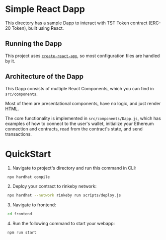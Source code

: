 # Simple React Dapp

This directory has a sample Dapp to interact with TST Token contract (ERC-20 Token), built using
React.

## Running the Dapp

This project uses [`create-react-app`](https://create-react-app.dev/), so most
configuration files are handled by it.

## Architecture of the Dapp

This Dapp consists of multiple React Components, which you can find in
`src/components`.

Most of them are presentational components, have no logic, and just render HTML.

The core functionality is implemented in `src/components/Dapp.js`, which has
examples of how to connect to the user's wallet, initialize your Ethereum
connection and contracts, read from the contract's state, and send transactions.

# QuickStart
1) Navigate to project's directory and run this command in CLI:
```bash
 npx hardhat compile
```
2) Deploy your contract to rinkeby network:
```bash
 npx hardhat --network rinkeby run scripts/deploy.js
```
3) Navigate to frontend:
```bash
 cd frontend
```
4) Run the following command to start your webapp:
```bash
 npm run start
```
